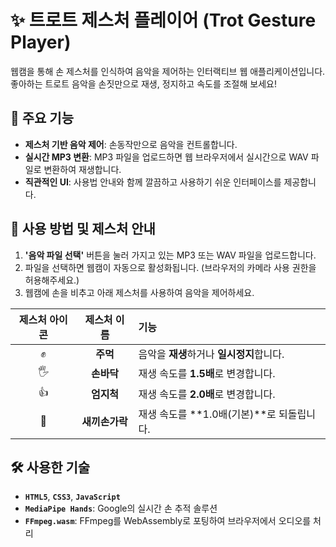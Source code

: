 # ✨ 트로트 제스처 플레이어 (Trot Gesture Player)

웹캠을 통해 손 제스처를 인식하여 음악을 제어하는 인터랙티브 웹 애플리케이션입니다. 좋아하는 트로트 음악을 손짓만으로 재생, 정지하고 속도를 조절해 보세요!


## 🎵 주요 기능

* **제스처 기반 음악 제어**: 손동작만으로 음악을 컨트롤합니다.
* **실시간 MP3 변환**: MP3 파일을 업로드하면 웹 브라우저에서 실시간으로 WAV 파일로 변환하여 재생합니다.
* **직관적인 UI**: 사용법 안내와 함께 깔끔하고 사용하기 쉬운 인터페이스를 제공합니다.

## 🚀 사용 방법 및 제스처 안내

1.  **'음악 파일 선택'** 버튼을 눌러 가지고 있는 MP3 또는 WAV 파일을 업로드합니다.
2.  파일을 선택하면 웹캠이 자동으로 활성화됩니다. (브라우저의 카메라 사용 권한을 허용해주세요.)
3.  웹캠에 손을 비추고 아래 제스처를 사용하여 음악을 제어하세요.

| 제스처 아이콘 | 제스처 이름 | 기능                                 |
| :----------: | :----------: | :----------------------------------- |
|      ✊      |     **주먹** | 음악을 **재생**하거나 **일시정지**합니다. |
|      🖐️      |    **손바닥** | 재생 속도를 **1.5배**로 변경합니다.  |
|      👍      |    **엄지척** | 재생 속도를 **2.0배**로 변경합니다.  |
|      🤙      |  **새끼손가락** | 재생 속도를 **1.0배(기본)**로 되돌립니다. |

## 🛠 사용한 기술

* **`HTML5`**, **`CSS3`**, **`JavaScript`**
* **`MediaPipe Hands`**: Google의 실시간 손 추적 솔루션
* **`FFmpeg.wasm`**: FFmpeg를 WebAssembly로 포팅하여 브라우저에서 오디오를 처리
